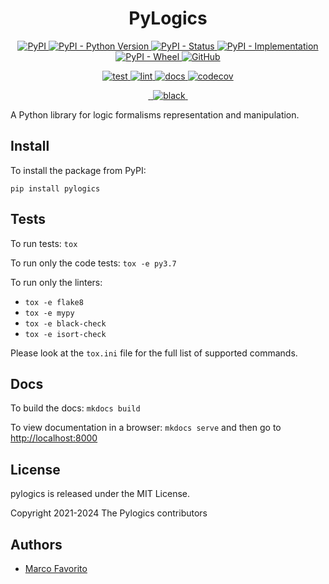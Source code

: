 <h1 align="center">
  <b>PyLogics</b>
</h1>

<p align="center">
  <a href="https://pypi.org/project/pylogics">
    <img alt="PyPI" src="https://img.shields.io/pypi/v/pylogics">
  </a>
  <a href="https://pypi.org/project/pylogics">
    <img alt="PyPI - Python Version" src="https://img.shields.io/pypi/pyversions/pylogics" />
  </a>
  <a href="">
    <img alt="PyPI - Status" src="https://img.shields.io/pypi/status/pylogics" />
  </a>
  <a href="">
    <img alt="PyPI - Implementation" src="https://img.shields.io/pypi/implementation/pylogics">
  </a>
  <a href="">
    <img alt="PyPI - Wheel" src="https://img.shields.io/pypi/wheel/pylogics">
  </a>
  <a href="https://github.com/whitemech/pylogics/blob/master/LICENSE">
    <img alt="GitHub" src="https://img.shields.io/github/license/whitemech/pylogics">
  </a>
</p>
<p align="center">
  <a href="">
    <img alt="test" src="https://github.com/whitemech/pylogics/workflows/test/badge.svg">
  </a>
  <a href="">
    <img alt="lint" src="https://github.com/whitemech/pylogics/workflows/lint/badge.svg">
  </a>
  <a href="">
    <img alt="docs" src="https://github.com/whitemech/pylogics/workflows/docs/badge.svg">
  </a>
  <a href="https://codecov.io/gh/whitemech/pylogics">
    <img alt="codecov" src="https://codecov.io/gh/whitemech/pylogics/branch/master/graph/badge.svg?token=FG3ATGP5P5">
  </a>
</p>
<p align="center">
  <a href="https://img.shields.io/badge/flake8-checked-blueviolet">
    <img alt="" src="https://img.shields.io/badge/flake8-checked-blueviolet">
  </a>
  <a href="https://img.shields.io/badge/mypy-checked-blue">
    <img alt="" src="https://img.shields.io/badge/mypy-checked-blue">
  </a>
  <a href="https://img.shields.io/badge/code%20style-black-black">
    <img alt="black" src="https://img.shields.io/badge/code%20style-black-black" />
  </a>
  <a href="https://www.mkdocs.org/">
    <img alt="" src="https://img.shields.io/badge/docs-mkdocs-9cf">
  </a>
</p>


A Python library for logic formalisms representation and manipulation.

## Install

To install the package from PyPI:
```
pip install pylogics
```

## Tests

To run tests: `tox`

To run only the code tests: `tox -e py3.7`

To run only the linters: 
- `tox -e flake8`
- `tox -e mypy`
- `tox -e black-check`
- `tox -e isort-check`

Please look at the `tox.ini` file for the full list of supported commands. 

## Docs

To build the docs: `mkdocs build`

To view documentation in a browser: `mkdocs serve`
and then go to [http://localhost:8000](http://localhost:8000)

## License

pylogics is released under the MIT License.

Copyright 2021-2024 The Pylogics contributors

## Authors

- [Marco Favorito](https://github.com/marcofavorito)
